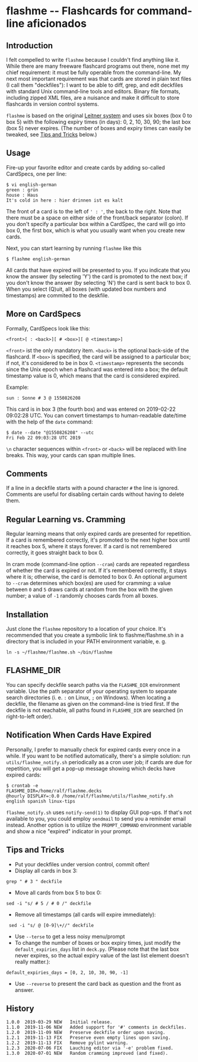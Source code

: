# flashme -- Flashcards for command-line aficionados

## Introduction

I felt compelled to write `flashme` because I couldn't find anything like it. While there are many freeware flashcard programs out there, none met my chief requirement: it must be fully operable from the command-line. My next most important requirement was that cards are stored in plain text files (I call them "deckfiles"): I want to be able to diff, grep, and edit deckfiles with standard Unix command-line tools and editors. Binary file formats, including zipped XML files, are a nuisance and make it difficult to store flashcards in version control systems.

`flashme` is based on the original [Leitner system](https://en.wikipedia.org/wiki/Leitner_system) and uses six boxes (box 0 to box 5) with the following expiry times (in days): 0, 2, 10, 30, 90; the last box (box 5) never expires. (The number of boxes and expiry times can easily be tweaked, see [Tips and Tricks](#tips-and-tricks) below.)

## Usage

Fire-up your favorite editor and create cards by adding so-called CardSpecs, one per line:

```
$ vi english-german
green : grün
house : Haus
It's cold in here : hier drinnen ist es kalt
```

The front of a card is to the left of `' : '`, the back to the right. Note that there must be a space on either side of the front/back separator (colon). If you don't specify a particular box within a CardSpec, the card will go into box 0, the first box, which is what you usually want when you create new cards.

Next, you can start learning by running `flashme` like this

```
$ flashme english-german
```

All cards that have expired will be presented to you. If you indicate that you know the answer (by selecting 'Y') the card is promoted to the next box; if you don't know the answer (by selecting 'N') the card is sent back to box 0. When you select (Q)uit, all boxes (with updated box numbers and timestamps) are commited to the deskfile.

## More on CardSpecs

Formally, CardSpecs look like this:
```
<front>[ : <back>][ # <box>][ @ <timestamp>]
```
`<front>` ist the only mandatory item. `<back>` is the optional back-side of the flashcard. If `<box>` is specified, the card will be assigned to a particular box; if not, it's considered to be in box 0. `<timestamp>` represents the seconds since the Unix epoch when a flashcard was entered into a box; the default timestamp value is 0, which means that the card is considered expired.

Example:
```
sun : Sonne # 3 @ 1550826208
```
This card is in box 3 (the fourth box) and was entered on 2019-02-22 09:02:28 UTC. You can convert timestamps to human-readable date/time with the help of the `date` command:
```
$ date --date "@1550826208" --utc
Fri Feb 22 09:03:28 UTC 2019
```

`\n` character sequences within `<front>` or `<back>` will be replaced with line breaks. This way, your cards can span multiple lines.

## Comments

If a line in a deckfile starts with a pound character `#` the line is ignored. Comments are useful for disabling certain cards without having to delete them.

## Regular Learning vs. Cramming

Regular learning means that only expired cards are presented for repetition. If a card is remembered correctly, it's promoted to the next higher box until it reaches box 5, where it stays forever. If a card is not remembered correctly, it goes straight back to box 0.

In cram mode (command-line option `--cram`) cards are repeated regardless of whether the card is expired or not. If it's remembered correctly, it stays where it is; otherwise, the card is demoted to box 0. An optional argument to `--cram` determines which box(es) are used for cramming: a value between `0` and `5` draws cards at random from the box with the given number; a value of `-1` randomly chooses cards from all boxes.

## Installation

Just clone the `flashme` repository to a location of your choice. It's recommended that you create a symbolic link to flashme/flashme.sh in a directory that is included in your PATH environment variable, e. g.
```
ln -s ~/flashme/flashme.sh ~/bin/flashme
```

## FLASHME_DIR

You can specify deckfile search paths via the `FLASHME_DIR` environment variable. Use the path separator of your operating system to separate search directories (i. e. `:` on Linux, `;` on Windows). When locating a deckfile, the filename as given on the command-line is tried first. If the deckfile is not reachable, all paths found in `FLASHME_DIR` are searched (in right-to-left order).

## Notification When Cards Have Expired

Personally, I prefer to manually check for expired cards every once in a while. If you want to be notified automatically, there's a simple solution: run `utils/flashme_notify.sh` periodically as a cron user job; if cards are due for repetition, you will get a pop-up message showing which decks have expired cards:
```
$ crontab -e
FLASHME_DIR=/home/ralf/flashme.decks
@hourly DISPLAY=:0.0 /home/ralf/flashme/utils/flashme_notify.sh english spanish linux-tips
```
`flashme_notify.sh` uses `notify-send(1)` to display GUI pop-ups. If that's not available to you, you could employ `sendmail` to send you a reminder email instead. Another option is to utilize the `PROMPT_COMMAND` environment variable and show a nice "expired" indicator in your prompt.

## Tips and Tricks

- Put your deckfiles under version control, commit often!
- Display all cards in box 3:
```
grep " # 3 " deckfile
```
- Move all cards from box 5 to box 0:
```
sed -i "s/ # 5 / # 0 /" deckfile
```
- Remove all timestamps (all cards will expire immediately):
```
 sed -i "s/ @ [0-9]\+//" deckfile
```
- Use `--terse` to get a less noisy menu/prompt
- To change the number of boxes or box expiry times, just modify the `default_expiries_days` list in `deck.py`. (Please note that the last box never expires, so the actual expiry value of the last list element doesn't really matter.):
```
default_expiries_days = [0, 2, 10, 30, 90, -1]
```
- Use `--reverse` to present the card back as question and the front as answer.

## History

```
1.0.0  2019-03-29 NEW   Initial release.
1.1.0  2019-11-06 NEW   Added support for '#' comments in deckfiles.
1.2.0  2019-11-09 NEW   Preserve deckfile order upon saving.
1.2.1  2019-11-13 FIX   Preserve even empty lines upon saving.
1.2.2  2019-11-13 FIX   Remove pylint warning.
1.2.3  2020-07-06 FIX   Lauching editor via '-e' problem fixed.
1.3.0  2020-07-01 NEW   Random cramming improved (and fixed).
```
